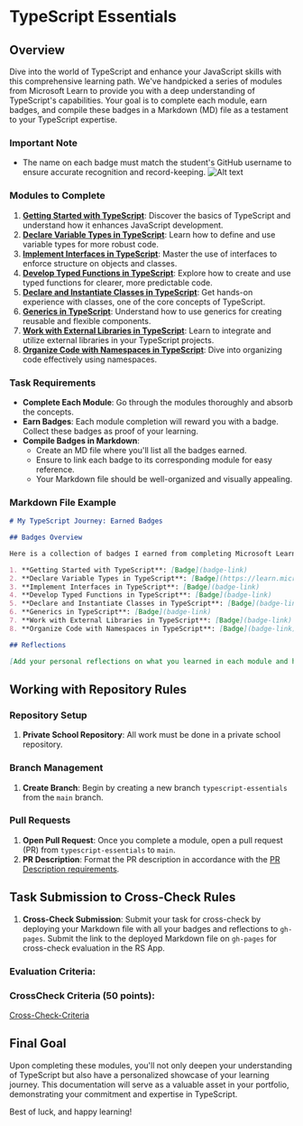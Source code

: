 # TypeScript Essentials

## Overview

Dive into the world of TypeScript and enhance your JavaScript skills with this comprehensive learning path. We've handpicked a series of modules from Microsoft Learn to provide you with a deep understanding of TypeScript's capabilities. Your goal is to complete each module, earn badges, and compile these badges in a Markdown (MD) file as a testament to your TypeScript expertise.

### Important Note

- The name on each badge must match the student's GitHub username to ensure accurate recognition and record-keeping.
  ![Alt text](image.png)

### Modules to Complete

1. **[Getting Started with TypeScript](https://learn.microsoft.com/en-us/training/modules/typescript-get-started/)**: Discover the basics of TypeScript and understand how it enhances JavaScript development.
2. **[Declare Variable Types in TypeScript](https://learn.microsoft.com/en-us/training/modules/typescript-declare-variable-types/)**: Learn how to define and use variable types for more robust code.
3. **[Implement Interfaces in TypeScript](https://learn.microsoft.com/en-us/training/modules/typescript-implement-interfaces/)**: Master the use of interfaces to enforce structure on objects and classes.
4. **[Develop Typed Functions in TypeScript](https://learn.microsoft.com/en-us/training/modules/typescript-develop-typed-functions/)**: Explore how to create and use typed functions for clearer, more predictable code.
5. **[Declare and Instantiate Classes in TypeScript](https://learn.microsoft.com/en-us/training/modules/typescript-declare-instantiate-classes/)**: Get hands-on experience with classes, one of the core concepts of TypeScript.
6. **[Generics in TypeScript](https://learn.microsoft.com/en-us/training/modules/typescript-generics/)**: Understand how to use generics for creating reusable and flexible components.
7. **[Work with External Libraries in TypeScript](https://learn.microsoft.com/en-us/training/modules/typescript-work-external-libraries/)**: Learn to integrate and utilize external libraries in your TypeScript projects.
8. **[Organize Code with Namespaces in TypeScript](https://learn.microsoft.com/en-us/training/modules/typescript-namespaces-organize-code/)**: Dive into organizing code effectively using namespaces.

### Task Requirements

- **Complete Each Module**: Go through the modules thoroughly and absorb the concepts.
- **Earn Badges**: Each module completion will reward you with a badge. Collect these badges as proof of your learning.
- **Compile Badges in Markdown**:
  - Create an MD file where you'll list all the badges earned.
  - Ensure to link each badge to its corresponding module for easy reference.
  - Your Markdown file should be well-organized and visually appealing.

### Markdown File Example

```markdown
# My TypeScript Journey: Earned Badges 

## Badges Overview

Here is a collection of badges I earned from completing Microsoft Learn's TypeScript modules:

1. **Getting Started with TypeScript**: [Badge](badge-link)
2. **Declare Variable Types in TypeScript**: [Badge](https://learn.microsoft.com/api/achievements/share/en-us/ValeryDluski/HYTXXB38?sharingId=10189BC4D7E76BC1)
3. **Implement Interfaces in TypeScript**: [Badge](badge-link)
4. **Develop Typed Functions in TypeScript**: [Badge](badge-link)
5. **Declare and Instantiate Classes in TypeScript**: [Badge](badge-link)
6. **Generics in TypeScript**: [Badge](badge-link)
7. **Work with External Libraries in TypeScript**: [Badge](badge-link)
8. **Organize Code with Namespaces in TypeScript**: [Badge](badge-link)

## Reflections

[Add your personal reflections on what you learned in each module and how it contributes to your development skills]
```

## Working with Repository Rules

### Repository Setup

1. **Private School Repository**: All work must be done in a private school repository.

### Branch Management
1. **Create Branch**: Begin by creating a new branch `typescript-essentials` from the `main` branch.

### Pull Requests

1. **Open Pull Request**: Once you complete a module, open a pull request (PR) from `typescript-essentials` to `main`.
2. **PR Description**: Format the PR description in accordance with the [PR Description requirements](https://docs.rs.school/#/en/pull-request-review-process?id=description-example).

## Task Submission to Cross-Check Rules

1. **Cross-Check Submission**: Submit your task for cross-check by deploying your Markdown file with all your badges and reflections to `gh-pages`. Submit the link to the deployed Markdown file on `gh-pages` for cross-check evaluation in the RS App.

### Evaluation Criteria: 

### CrossCheck Criteria (50 points): 

[Cross-Check-Criteria](./CrossCheckCriteria.md)

## Final Goal

Upon completing these modules, you'll not only deepen your understanding of TypeScript but also have a personalized showcase of your learning journey. This documentation will serve as a valuable asset in your portfolio, demonstrating your commitment and expertise in TypeScript.

Best of luck, and happy learning!
